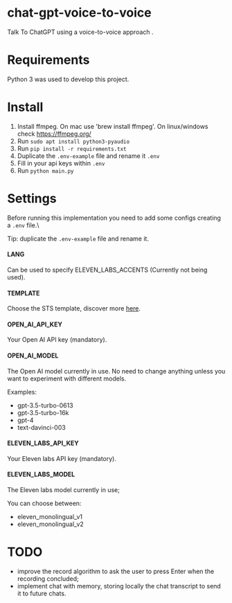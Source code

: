 # chat-gpt-voice-to-voice
Talk To ChatGPT using a voice-to-voice approach .

# Requirements
Python 3 was used to develop this project.

# Install
1. Install ffmpeg. On mac use 'brew install ffmpeg'. On linux/windows check https://ffmpeg.org/
2. Run `sudo apt install python3-pyaudio`
3. Run `pip install -r requirements.txt`
4. Duplicate the `.env-example` file and rename it `.env`
5. Fill in your api keys within `.env`
6. Run `python main.py`

# Settings
Before running this implementation you need to add some configs creating a `.env` file.\

Tip: duplicate the `.env-example` file and rename it.

#### LANG
Can be used to specify ELEVEN_LABS_ACCENTS (Currently not being used).

#### TEMPLATE
Choose the STS template, discover more [here](/templates/TEMPLATES.md).

#### OPEN_AI_API_KEY
Your Open AI API key (mandatory).

#### OPEN_AI_MODEL
The Open AI model currently in use.
No need to change anything unless you want to experiment with different models.

Examples:
- gpt-3.5-turbo-0613
- gpt-3.5-turbo-16k
- gpt-4
- text-davinci-003

#### ELEVEN_LABS_API_KEY
Your Eleven labs API key (mandatory).

#### ELEVEN_LABS_MODEL
The Eleven labs model currently in use;

You can choose between:
- eleven_monolingual_v1
- eleven_monolingual_v2

# TODO
- improve the record algorithm to ask the user to press Enter when the recording concluded;
- implement chat with memory, storing locally the chat transcript to send it to future chats.